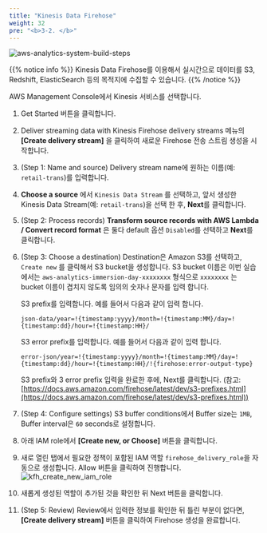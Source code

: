 ```yaml
---
title: "Kinesis Data Firehose"
weight: 32
pre: "<b>3-2. </b>"
---
```


![aws-analytics-system-build-steps](/analytics-on-aws/images/aws-analytics-system-build-steps.png)

{{% notice info %}}
Kinesis Data Firehose를 이용해서 실시간으로 데이터를 S3, Redshift, ElasticSearch 등의 목적지에 수집할 수 있습니다.
{{% /notice %}}

AWS Management Console에서 Kinesis 서비스를 선택합니다.

1. Get Started 버튼을 클릭합니다.
2. Deliver streaming data with Kinesis Firehose delivery streams 메뉴의 **\[Create delivery stream\]** 을 클릭하여
새로운 Firehose 전송 스트림 생성을 시작합니다.
3. (Step 1: Name and source) Delivery stream name에 원하는 이름(예: `retail-trans`)를 입력합니다.
4. **Choose a source** 에서 `Kinesis Data Stream` 를 선택하고, 앞서 생성한 Kinesis Data Stream(예: `retail-trans`)을 선택 한 후,
**Next**를 클릭합니다.
5. (Step 2: Process records) **Transform source records with AWS Lambda / Convert record format** 은 
둘다 default 옵션 `Disabled`를 선택하고 **Next**를 클릭합니다.
6. (Step 3: Choose a destination) Destination은 Amazon S3를 선택하고, `Create new` 를 클릭해서 S3 bucket을 생성합니다.
S3 bucket 이름은 이번 실습에서는 `aws-analytics-immersion-day-xxxxxxxx` 형식으로 `xxxxxxxx` 는 bucket 이름이 겹치지 않도록 임의의 숫자나
문자를 입력 합니다.

    S3 prefix를 입력합니다. 예를 들어서 다음과 같이 입력 합니다.
    
    ```buildoutcfg
    json-data/year=!{timestamp:yyyy}/month=!{timestamp:MM}/day=!{timestamp:dd}/hour=!{timestamp:HH}/
    ```

    S3 error prefix를 입력합니다. 예를 들어서 다음과 같이 입력 합니다.
    ```buildoutcfg
    error-json/year=!{timestamp:yyyy}/month=!{timestamp:MM}/day=!{timestamp:dd}/hour=!{timestamp:HH}/!{firehose:error-output-type}
    ```
    S3 prefix와 3 error prefix 입력을 완료한 후에, Next를 클릭합니다. 
    (참고: [https://docs.aws.amazon.com/firehose/latest/dev/s3-prefixes.html](https://docs.aws.amazon.com/firehose/latest/dev/s3-prefixes.html))
7. (Step 4: Configure settings) S3 buffer conditions에서 Buffer size는 `1MB`, Buffer interval은 `60` seconds로 설정합니다.
8. 아래 IAM role에서 **\[Create new, or Choose\]** 버튼을 클릭합니다.
9. 새로 열린 탭에서 필요한 정책이 포함된 IAM 역할 `firehose_delivery_role`을 자동으로 생성합니다. Allow 버튼을 클릭하여 진행합니다.
![kfh_create_new_iam_role](/analytics-on-aws/images/kfh_create_new_iam_role.png)
10. 새롭게 생성된 역할이 추가된 것을 확인한 뒤 Next 버튼을 클릭합니다.
11. (Step 5: Review) Review에서 입력한 정보를 확인한 뒤 틀린 부분이 없다면, **\[Create delivery stream\]** 버튼을 클릭하여 Firehose 생성을 완료합니다.


